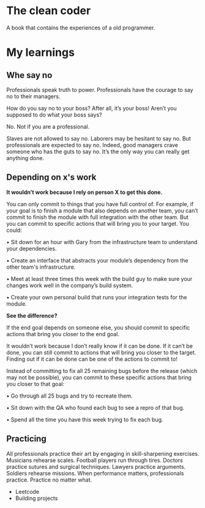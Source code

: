 # The clean coder

A book that contains the experiences of a old programmer.

# My learnings

## Whe say no

Professionals speak truth to power. Professionals have the courage to say no to
their managers.

How do you say no to your boss? After all, it’s your boss! Aren’t you supposed to
do what your boss says?

No. Not if you are a professional.

Slaves are not allowed to say no. Laborers may be hesitant to say no. But
professionals are expected to say no. Indeed, good managers crave someone who
has the guts to say no. It’s the only way you can really get anything done.

## Depending on x's work

**It wouldn’t work because I rely on person X to get this done.**

You can only commit to things that you have full control of. For example, if
your goal is to finish a module that also depends on another team, you can’t
commit to finish the module with full integration with the other team. But
you can commit to specific actions that will bring you to your target. You
could:

• Sit down for an hour with Gary from the infrastructure team to understand
your dependencies.

• Create an interface that abstracts your module’s dependency from the other
team's infrastructure.

• Meet at least three times this week with the build guy to make sure your
changes work well in the company’s build system.

• Create your own personal build that runs your integration tests for the
module.

**See the difference?**

If the end goal depends on someone else, you should commit to specific actions
that bring you closer to the end goal.

It wouldn’t work because I don’t really know if it can be done.
If it can’t be done, you can still commit to actions that will bring you closer
to the target. Finding out if it can be done can be one of the actions to
commit to!

Instead of committing to fix all 25 remaining bugs before the release (which
may not be possible), you can commit to these specific actions that bring you
closer to that goal:

• Go through all 25 bugs and try to recreate them.

• Sit down with the QA who found each bug to see a repro of that bug.

• Spend all the time you have this week trying to fix each bug.

## Practicing

All professionals practice their art by engaging in skill-sharpening exercises.
Musicians rehearse scales. Football players run through tires. Doctors practice
sutures and surgical techniques. Lawyers practice arguments. Soldiers rehearse
missions. When performance matters, professionals practice. Practice no matter what.

- Leetcode
- Building projects
